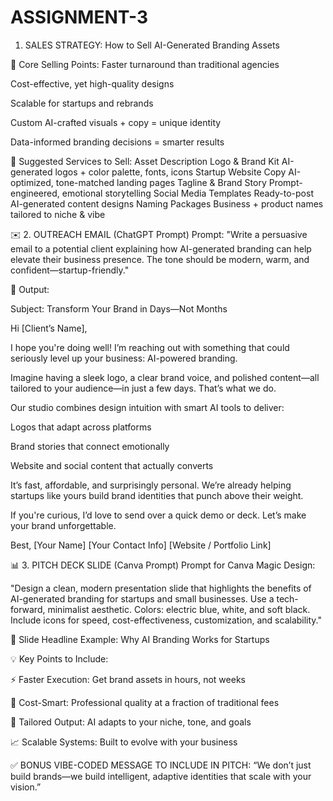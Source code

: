 # ASSIGNMENT-3
1. SALES STRATEGY:
How to Sell AI-Generated Branding Assets

🎯 Core Selling Points:
Faster turnaround than traditional agencies

Cost-effective, yet high-quality designs

Scalable for startups and rebrands

Custom AI-crafted visuals + copy = unique identity

Data-informed branding decisions = smarter results

💼 Suggested Services to Sell:
Asset	Description
Logo & Brand Kit	AI-generated logos + color palette, fonts, icons
Startup Website Copy	AI-optimized, tone-matched landing pages
Tagline & Brand Story	Prompt-engineered, emotional storytelling
Social Media Templates	Ready-to-post AI-generated content designs
Naming Packages	Business + product names tailored to niche & vibe

✉️ 2. OUTREACH EMAIL (ChatGPT Prompt)
Prompt:
"Write a persuasive email to a potential client explaining how AI-generated branding can help elevate their business presence. The tone should be modern, warm, and confident—startup-friendly."

🧠 Output:

Subject: Transform Your Brand in Days—Not Months

Hi [Client’s Name],

I hope you're doing well! I’m reaching out with something that could seriously level up your business: AI-powered branding.

Imagine having a sleek logo, a clear brand voice, and polished content—all tailored to your audience—in just a few days. That’s what we do.

Our studio combines design intuition with smart AI tools to deliver:

Logos that adapt across platforms

Brand stories that connect emotionally

Website and social content that actually converts

It’s fast, affordable, and surprisingly personal. We’re already helping startups like yours build brand identities that punch above their weight.

If you're curious, I’d love to send over a quick demo or deck. Let’s make your brand unforgettable.

Best,
[Your Name]
[Your Contact Info]
[Website / Portfolio Link]

📊 3. PITCH DECK SLIDE (Canva Prompt)
Prompt for Canva Magic Design:

"Design a clean, modern presentation slide that highlights the benefits of AI-generated branding for startups and small businesses. Use a tech-forward, minimalist aesthetic. Colors: electric blue, white, and soft black. Include icons for speed, cost-effectiveness, customization, and scalability."

🔖 Slide Headline Example:
Why AI Branding Works for Startups

💡 Key Points to Include:

⚡ Faster Execution: Get brand assets in hours, not weeks

💸 Cost-Smart: Professional quality at a fraction of traditional fees

🧬 Tailored Output: AI adapts to your niche, tone, and goals

📈 Scalable Systems: Built to evolve with your business

✅ BONUS VIBE-CODED MESSAGE TO INCLUDE IN PITCH:
“We don’t just build brands—we build intelligent, adaptive identities that scale with your vision.”
